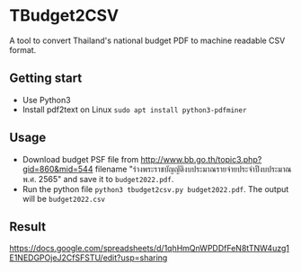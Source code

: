 # TBudget2CSV
A tool to convert Thailand's national budget PDF to machine readable CSV format.

## Getting start
- Use Python3
- Install pdf2text on Linux `sudo apt install python3-pdfminer`

## Usage
- Download budget PSF file from http://www.bb.go.th/topic3.php?gid=860&mid=544 filename "ร่างพระราชบัญญัติงบประมาณรายจ่ายประจำปีงบประมาณ พ.ศ. 2565" and save it to `budget2022.pdf`.
- Run the python file `python3 tbudget2csv.py budget2022.pdf`. The output will be `budget2022.csv`

## Result
https://docs.google.com/spreadsheets/d/1qhHmQnWPDDfFeN8tTNW4uzg1E1NEDGPOjeJ2CfSFSTU/edit?usp=sharing
